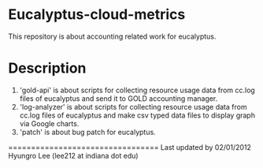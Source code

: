 
Eucalyptus-cloud-metrics
========================
This repository is about accounting related work for eucalyptus.

Description
===========
1. 'gold-api' is about scripts for collecting resource usage data from cc.log files of eucalyptus and send it to GOLD accounting manager.
2. 'log-analyzer' is about scripts for collecting resource usage data from cc.log files of eucalyptus and make csv typed data files to display graph via Google charts.
3. 'patch' is about bug patch for eucalyptus.

=================================
Last updated by 02/01/2012
Hyungro Lee (lee212 at indiana dot edu)
